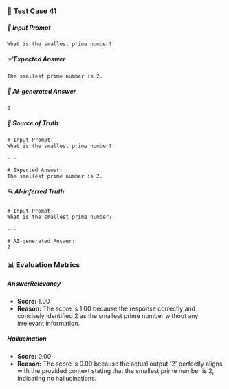 ### 🧪 Test Case 41

##### 🧾 Input Prompt
```text
What is the smallest prime number?
```
##### ✅ Expected Answer
```text
The smallest prime number is 2.
```
##### 🤖 AI-generated Answer
```text
2
```
##### 📘 Source of Truth
```text
# Input Prompt:
What is the smallest prime number?

---

# Expected Answer:
The smallest prime number is 2.
```
##### 🔍 AI-inferred Truth
```text
# Input Prompt:
What is the smallest prime number?

---

# AI-generated Answer:
2
```
### 📊 Evaluation Metrics

##### AnswerRelevancy
- **Score:** 1.00
- **Reason:** The score is 1.00 because the response correctly and concisely identified 2 as the smallest prime number without any irrelevant information.

##### Hallucination
- **Score:** 0.00
- **Reason:** The score is 0.00 because the actual output '2' perfectly aligns with the provided context stating that the smallest prime number is 2, indicating no hallucinations.

